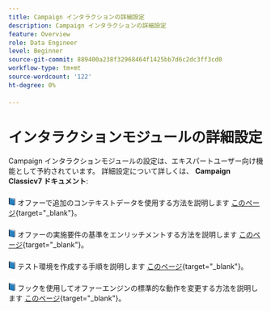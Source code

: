 ```yaml
---
title: Campaign インタラクションの詳細設定
description: Campaign インタラクションの詳細設定
feature: Overview
role: Data Engineer
level: Beginner
source-git-commit: 889400a238f32968464f1425bb7d6c2dc3ff3cd0
workflow-type: tm+mt
source-wordcount: '122'
ht-degree: 0%

---
```


# インタラクションモジュールの詳細設定

Campaign インタラクションモジュールの設定は、エキスパートユーザー向け機能として予約されています。 詳細設定について詳しくは、 **Campaign Classicv7 ドキュメント**:

![](../assets/do-not-localize/book.png) オファーで追加のコンテキストデータを使用する方法を説明します [このページ](https://experienceleague.adobe.com/docs/campaign-classic/using/managing-offers/advanced-parameters/additional-data.html){target=&quot;_blank&quot;}。

![](../assets/do-not-localize/book.png) オファーの実施要件の基準をエンリッチメントする方法を説明します [このページ](https://experienceleague.adobe.com/docs/campaign-classic/using/managing-offers/advanced-parameters/extension-example.html){target=&quot;_blank&quot;}。

![](../assets/do-not-localize/book.png) テスト環境を作成する手順を説明します  [このページ](https://experienceleague.adobe.com/docs/campaign-classic/using/managing-offers/advanced-parameters/creating-a-test-environment.html){target=&quot;_blank&quot;}。

![](../assets/do-not-localize/book.png) フックを使用してオファーエンジンの標準的な動作を変更する方法を説明します [このページ](https://experienceleague.adobe.com/docs/campaign-classic/using/managing-offers/advanced-parameters/hooks.html){target=&quot;_blank&quot;}。

